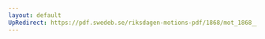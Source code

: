 ```yaml
---
layout: default
UpRedirect: https://pdf.swedeb.se/riksdagen-motions-pdf/1868/mot_1868__ak__00333/mot_1868__ak__00333_001.pdf
---
```

